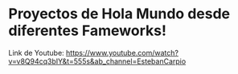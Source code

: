 # Proyectos de Hola Mundo desde diferentes Fameworks!

Link de Youtube: <https://www.youtube.com/watch?v=v8Q94cq3bIY&t=555s&ab_channel=EstebanCarpio>